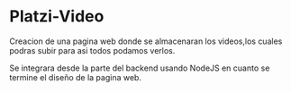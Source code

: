 # Platzi-Video
Creacion de una pagina web donde se almacenaran los videos,los cuales podras subir para asi todos podamos verlos.

Se integrara desde la parte del backend usando NodeJS en cuanto se termine el diseño de la pagina web.